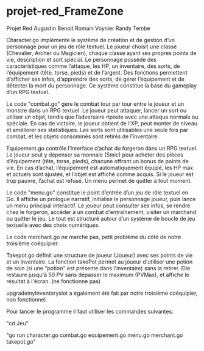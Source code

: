 # projet-red_FrameZone
Projet Red Augustin Benoit Romain Voynier Randy Tembe

Character.go implémente le système de création et de gestion d’un personnage pour un jeu de rôle textuel. Le joueur choisit une classe (Chevalier, Archer ou Magicien), chaque classe ayant ses propres points de vie, description et sort spécial. Le personnage possède des caractéristiques comme l’attaque, les HP, un inventaire, des sorts, de l’équipement (tête, torse, pieds) et de l’argent. Des fonctions permettent d’afficher ses infos, d’apprendre des sorts, de gérer l’équipement et de détecter la mort du personnage. Ce système constitue la base du gameplay d’un RPG textuel.

Le code "combat.go" gère le combat tour par tour entre le joueur et un monstre dans un RPG textuel. Le joueur peut attaquer, lancer un sort ou utiliser un objet, tandis que l’adversaire riposte avec une attaque normale ou spéciale. En cas de victoire, le joueur obtient de l’XP, peut monter de niveau et améliorer ses statistiques. Les sorts sont utilisables une seule fois par combat, et les objets consommés sont retirés de l’inventaire.

Equipement.go contrôle l’interface d’achat du forgeron dans un RPG textuel. Le joueur peut y dépenser sa monnaie (Smic) pour acheter des pièces d’équipement (tête, torse, pieds), chacune offrant un bonus de points de vie. En cas d’achat, l’équipement est automatiquement équipé, les HP max et actuels sont ajustés, et l’objet est affiché comme acquis. Si le joueur est trop pauvre, l’achat est refusé. Un menu permet de quitter à tout moment.

Le code "menu.go" constitue le point d’entrée d’un jeu de rôle textuel en Go. Il affiche un prologue narratif, initialise le personnage joueur, puis lance un menu principal interactif. Le joueur peut consulter ses infos, se rendre chez le forgeron, accéder à un combat d'entraînement, visiter un marchand ou quitter le jeu. Le tout est structuré autour d’un système de boucle de jeu textuelle avec des choix numériques.

Le code merchant.go ne marche pas, petit problème du côté de notre troisième coéquipier.

Takepot.go définit une structure de joueur (Joueur) avec ses points de vie et un inventaire. La fonction takePot permet au joueur d'utiliser une potion de soin (si une "potion" est présente dans l'inventaire) sans la retirer. Elle restaure jusqu'à 50 PV sans dépasser le maximum (PVMax), et affiche le résultat à l'écran. (ne fonctionne pas)

upgrademyInventoryslot a également été fait par notre troisième coéquipier, non fonctionnel.

Pour lancer le programme il faut utiliser les commandes suivantes:

"cd Jeu"

"go run character.go combat.go equipement.go menu.go merchant.go takepot.go"
